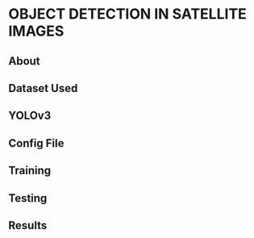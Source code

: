 # OBJECT DETECTION IN SATELLITE IMAGES

## About


## Dataset Used


## YOLOv3


## Config File


## Training


## Testing


## Results
